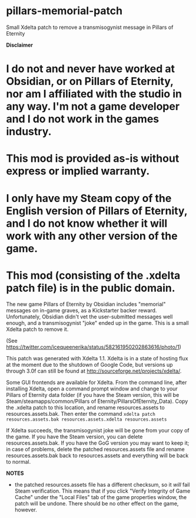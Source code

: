 # pillars-memorial-patch
Small Xdelta patch to remove a transmisogynist message in Pillars of Eternity

**Disclaimer**
# I do not and never have worked at Obsidian, or on Pillars of Eternity, nor am I affiliated with the studio in any way. I'm not a game developer and I do not work in the games industry.
# This mod is provided as-is without express or implied warranty.
# I only have my Steam copy of the English version of Pillars of Eternity, and I do not know whether it will work with any other version of the game.
# This mod (consisting of the .xdelta patch file) is in the public domain.

The new game Pillars of Eternity by Obsidian includes "memorial" messages on in-game graves, as a Kickstarter backer reward. Unfortunately, Obsidian didn't vet the user-submitted messages well enough, and a transmisogynist "joke" ended up in the game. This is a small Xdelta patch to remove it.

(See https://twitter.com/icequeenerika/status/582161950202863616/photo/1)

This patch was generated with Xdelta 1.1. Xdelta is in a state of hosting flux at the moment due to the shutdown of Google Code, but versions up through 3.0f can still be found at http://sourceforge.net/projects/xdelta/.

Some GUI frontends are available for Xdelta. From the command line, after installing Xdelta, open a command prompt window and change to your Pillars of Eternity data folder (if you have the Steam version, this will be Steam/steamapps/common/Pillars of Eternity/PillarsOfEternity_Data). Copy the .xdelta patch to this location, and rename resources.assets to resources.assets.bak. Then enter the command
`xdelta patch resources.assets.bak resources.assets.xdelta resources.assets`

If Xdelta succeeds, the transmisogynist joke will be gone from your copy of the game. If you have the Steam version, you can delete resources.assets.bak. If you have the GoG version you may want to keep it; in case of problems, delete the patched resources.assets file and rename resources.assets.bak back to resources.assets and everything will be back to normal.

**NOTES**
* the patched resources.assets file has a different checksum, so it *will* fail Steam verification. This means that if you click "Verify Integrity of Game Cache" under the "Local Files" tab of the game properties window, the patch will be undone. There should be no other effect on the game, however.
